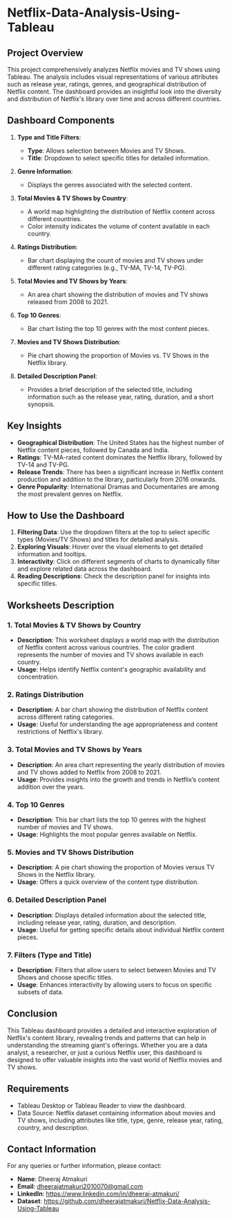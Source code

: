 # Netflix-Data-Analysis-Using-Tableau

## Project Overview

This project comprehensively analyzes Netflix movies and TV shows using Tableau. The analysis includes visual representations of various attributes such as release year, ratings, genres, and geographical distribution of Netflix content. The dashboard provides an insightful look into the diversity and distribution of Netflix's library over time and across different countries.

## Dashboard Components

1. **Type and Title Filters**:
   - **Type**: Allows selection between Movies and TV Shows.
   - **Title**: Dropdown to select specific titles for detailed information.

2. **Genre Information**:
   - Displays the genres associated with the selected content.

3. **Total Movies & TV Shows by Country**:
   - A world map highlighting the distribution of Netflix content across different countries.
   - Color intensity indicates the volume of content available in each country.

4. **Ratings Distribution**:
   - Bar chart displaying the count of movies and TV shows under different rating categories (e.g., TV-MA, TV-14, TV-PG).

5. **Total Movies and TV Shows by Years**:
   - An area chart showing the distribution of movies and TV shows released from 2008 to 2021.

6. **Top 10 Genres**:
   - Bar chart listing the top 10 genres with the most content pieces.

7. **Movies and TV Shows Distribution**:
   - Pie chart showing the proportion of Movies vs. TV Shows in the Netflix library.

8. **Detailed Description Panel**:
   - Provides a brief description of the selected title, including information such as the release year, rating, duration, and a short synopsis.

## Key Insights

- **Geographical Distribution**: The United States has the highest number of Netflix content pieces, followed by Canada and India.
- **Ratings**: TV-MA-rated content dominates the Netflix library, followed by TV-14 and TV-PG.
- **Release Trends**: There has been a significant increase in Netflix content production and addition to the library, particularly from 2016 onwards.
- **Genre Popularity**: International Dramas and Documentaries are among the most prevalent genres on Netflix.

## How to Use the Dashboard

1. **Filtering Data**: Use the dropdown filters at the top to select specific types (Movies/TV Shows) and titles for detailed analysis.
2. **Exploring Visuals**: Hover over the visual elements to get detailed information and tooltips.
3. **Interactivity**: Click on different segments of charts to dynamically filter and explore related data across the dashboard.
4. **Reading Descriptions**: Check the description panel for insights into specific titles.

## Worksheets Description

### 1. Total Movies & TV Shows by Country
- **Description**: This worksheet displays a world map with the distribution of Netflix content across various countries. The color gradient represents the number of movies and TV shows available in each country.
- **Usage**: Helps identify Netflix content's geographic availability and concentration.

### 2. Ratings Distribution
- **Description**: A bar chart showing the distribution of Netflix content across different rating categories.
- **Usage**: Useful for understanding the age appropriateness and content restrictions of Netflix's library.

### 3. Total Movies and TV Shows by Years
- **Description**: An area chart representing the yearly distribution of movies and TV shows added to Netflix from 2008 to 2021.
- **Usage**: Provides insights into the growth and trends in Netflix’s content addition over the years.

### 4. Top 10 Genres
- **Description**: This bar chart lists the top 10 genres with the highest number of movies and TV shows.
- **Usage**: Highlights the most popular genres available on Netflix.

### 5. Movies and TV Shows Distribution
- **Description**: A pie chart showing the proportion of Movies versus TV Shows in the Netflix library.
- **Usage**: Offers a quick overview of the content type distribution.

### 6. Detailed Description Panel
- **Description**: Displays detailed information about the selected title, including release year, rating, duration, and description.
- **Usage**: Useful for getting specific details about individual Netflix content pieces.

### 7. Filters (Type and Title)
- **Description**: Filters that allow users to select between Movies and TV Shows and choose specific titles.
- **Usage**: Enhances interactivity by allowing users to focus on specific subsets of data.

## Conclusion

This Tableau dashboard provides a detailed and interactive exploration of Netflix's content library, revealing trends and patterns that can help in understanding the streaming giant's offerings. Whether you are a data analyst, a researcher, or just a curious Netflix user, this dashboard is designed to offer valuable insights into the vast world of Netflix movies and TV shows.

## Requirements

- Tableau Desktop or Tableau Reader to view the dashboard.
- Data Source: Netflix dataset containing information about movies and TV shows, including attributes like title, type, genre, release year, rating, country, and description.

## Contact Information

For any queries or further information, please contact:

- **Name**: Dheeraj Atmakuri
- **Email**: dheerajatmakuri2010070@gmail.com
- **LinkedIn**: https://www.linkedin.com/in/dheeraj-atmakuri/
- **Dataset**: https://github.com/dheerajatmakuri/Netflix-Data-Analysis-Using-Tableau
